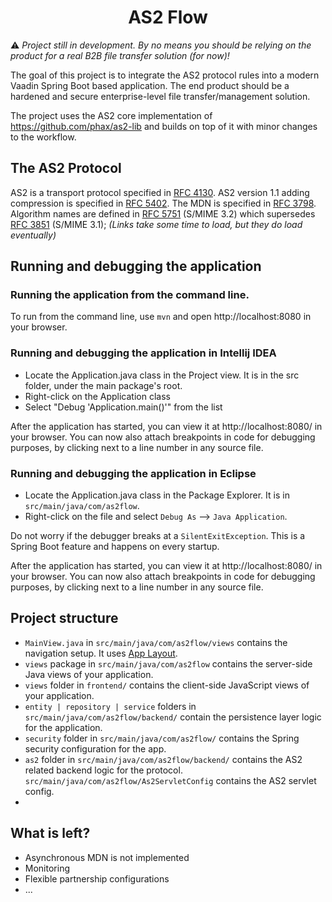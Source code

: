 
<h1 align="center">AS2 Flow</h1>

⚠️ *Project still in development. By no means you should be relying on the product for a real B2B file transfer solution (for now)!*

The goal of this project is to integrate the AS2 protocol rules into a modern Vaadin Spring Boot based application. The end product should be a hardened and secure enterprise-level file transfer/management solution.

The project uses the AS2 core implementation of https://github.com/phax/as2-lib and builds on top of it with minor changes to the workflow.

## The AS2 Protocol
AS2 is a transport protocol specified in [RFC 4130](http://www.ietf.org/rfc/rfc4130.txt). AS2 version 1.1 adding compression is specified in [RFC 5402](http://www.ietf.org/rfc/rfc5402.txt). The MDN is specified in [RFC 3798](http://www.ietf.org/rfc/rfc3798.txt). Algorithm names are defined in [RFC 5751](https://www.ietf.org/rfc/rfc5751.txt) (S/MIME 3.2) which supersedes [RFC 3851](https://www.ietf.org/rfc/rfc3851.txt) (S/MIME 3.1);
*(Links take some time to load, but they do load eventually)*

## Running and debugging the application

### Running the application from the command line.
To run from the command line, use `mvn` and open http://localhost:8080 in your browser.

### Running and debugging the application in Intellij IDEA
- Locate the Application.java class in the Project view. It is in the src folder, under the main package's root.
- Right-click on the Application class
- Select "Debug 'Application.main()'" from the list

After the application has started, you can view it at http://localhost:8080/ in your browser. 
You can now also attach breakpoints in code for debugging purposes, by clicking next to a line number in any source file.

### Running and debugging the application in Eclipse
- Locate the Application.java class in the Package Explorer. It is in `src/main/java/com/as2flow`.
- Right-click on the file and select `Debug As` --> `Java Application`.

Do not worry if the debugger breaks at a `SilentExitException`. This is a Spring Boot feature and happens on every startup.

After the application has started, you can view it at http://localhost:8080/ in your browser.
You can now also attach breakpoints in code for debugging purposes, by clicking next to a line number in any source file.
## Project structure

- `MainView.java` in `src/main/java/com/as2flow/views` contains the navigation setup. It uses [App Layout](https://vaadin.com/components/vaadin-app-layout).
- `views` package in `src/main/java/com/as2flow` contains the server-side Java views of your application.
- `views` folder in `frontend/` contains the client-side JavaScript views of your application.
- `entity | repository | service` folders in `src/main/java/com/as2flow/backend/` contain the persistence layer logic for the application.
- `security` folder in `src/main/java/com/as2flow/` contains the Spring security configuration for the app.
- `as2` folder in `src/main/java/com/as2flow/backend/` contains the AS2 related backend logic for the protocol.  `src/main/java/com/as2flow/As2ServletConfig`  contains the AS2 servlet config.
- 

## What is left?
- Asynchronous MDN is not implemented
- Monitoring
- Flexible partnership configurations
- ...
